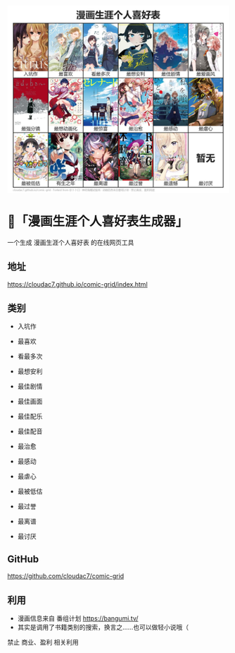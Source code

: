 ![漫画生涯个人喜好表](https://github.com/cloudac7/comic-grid/blob/master/simple.jpg?raw=true)

# 🤖「漫画生涯个人喜好表生成器」

一个生成 漫画生涯个人喜好表 的在线网页工具

<!--230211: 新增超多个格子的 [扩展版](https://lab.magiconch.com/anime-grid/ex.html)-->

## 地址 

https://cloudac7.github.io/comic-grid/index.html

## 类别

 - 入坑作
 - 最喜欢
 - 看最多次
 - 最想安利

 - 最佳剧情
 - 最佳画面
 - 最佳配乐
 - 最佳配音

 - 最治愈
 - 最感动
 - 最虐心
 - 最被低估

 - 最过誉
 - 最离谱
 - 最讨厌

## GitHub
https://github.com/cloudac7/comic-grid


## 利用
 - 漫画信息来自 番组计划 https://bangumi.tv/
 - 其实是调用了书籍类别的搜索，换言之……也可以做轻小说哦（

禁止 商业、盈利 相关利用
